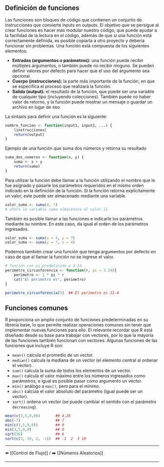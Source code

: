 ## Definición de funciones
Las funciones son bloques de código que contienen un conjunto de instrucciones que convierte inputs en outputs. El objetivo que se persigue al crear funciones es hacer más modular nuestro código, que puede ayudar a la facilidad de la lectura en el código, además de que si una función está correctamente definida, es posible copiarla a otro proyecto y debería funcionar sin problemas. Una función está compuesta de los siguientes elementos:
- **Entradas (argumentos o parámetros):** una función puede recibir múltiples argumentos, o también puede no recibir ninguno. Se pueden definir valores por defecto para hacer que el uso del argumento sea opcional.
- **Cuerpo (instrucciones):** la parte más importante de la función, en que se especifica el proceso que realizará la función.
- **Salida (output):** el resultado de la función, que puede ser una variable de cualquier tipo (incluyendo colecciones). También puede no haber valor de retorno, y la función puede mostrar un mensaje o guardar un archivo en lugar de eso.

La sintaxis para definir una función es la siguiente: 
```r
nombre_funcion <- function(input1, input2, ...) {
	(instrucciones)
	return(output)
}
```

Ejemplo de una función que suma dos números y retorna su resultado
```r
suma_dos_numeros <- function(x, y) {
	suma <- x + y 
	return(suma)
}
```

Para utilizar la función debe llamar a la función utilizando el nombre que le fue asignado y pasarle los parámetros requeridos  en el mismo orden indicado en la definición de la función. Si la función retorna explícitamente un valor, este puede ser almacenado mediante una variable.
```r
valor_suma <- suma(4, 7)
# ahora la variable suma almacenara el valor 11
```
También es posible llamar a las funciones e indicarle los parámetros mediante su nombre. En este caso, da igual el orden de los parámetros ingresados.
```r
valor_suma <- suma(x = 4, y = 7)
valor_suma <- suma(y = 7, x = 4)
```

Podemos también crear una función que tenga argumentos por defecto en caso de que al llamar la función no se ingrese el valor.
```r
# función con pi predefinido a 3.14
perimetro_circunferencia <- function(r, pi = 3.14){
	perimetro <- 2 * pi * r
	cat("El perimetro es", perimetro)
}

perimetro_circunferencia(5)  ## El perimetro es 31.4
```

## Funciones comunes
R proporciona un amplio conjunto de funciones predeterminadas en su librería base, lo que permite realizar operaciones comunes sin tener que implementar nuevas funciones para ello. El relevante recordar que R está diseñado desde su base para trabajar con vectores, por lo que la mayoría de las funciones también funcionan con vectores.
Algunas funciones de las funciones que incluye R son:
- `mean()` calcula el promedio de un vector.
- `median()` calcula la mediana de un vector (el elemento central al ordenar el vector).
- `sum()` calcula la suma de todos los elementos de un vector.
- `max()` calcula el valor máximo entre los números ingresados como parámetros, e igual es posible pasar como argumento un vector.
- `min()` análogo a `max()`, pero para el mínimo.
- `abs()` calcula el valor absoluto del parámetro (igual puede ser un vector).
- `sort()` ordena un vector (se puede cambiar el sentido con el parámetro `decreasing`).

```r
mean(c(3,5,9,0))       ## 4.25
abs(-7)                ## 7
min(c(3,5,9,0))        ## 0
min(3,5,9,0)           ## 0
sqrt(36)               ## 6
sort(c(3, 10, 2, -1))  ## -1  2  3 10
```

---
⬅️ [[Control de Flujo]]  /  ➡️ [[Números Aleatorios]]

---
